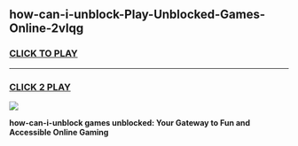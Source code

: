 
## how-can-i-unblock-Play-Unblocked-Games-Online-2vlqg
<h3>
<a href="https://premium76.site?title=how-can-i-unblock&ref=25A">CLICK TO PLAY</a></h3>
<hr>

<h3>
<a href="https://premium76.site?title=how-can-i-unblock&ref=25A">CLICK 2 PLAY</a>
  
</h3>

<a href="https://premium76.site?title=how-can-i-unblock&ref=25A"><img src="https://clearcache.store/games.png"></a>


**how-can-i-unblock games unblocked: Your Gateway to Fun and Accessible Online Gaming**
